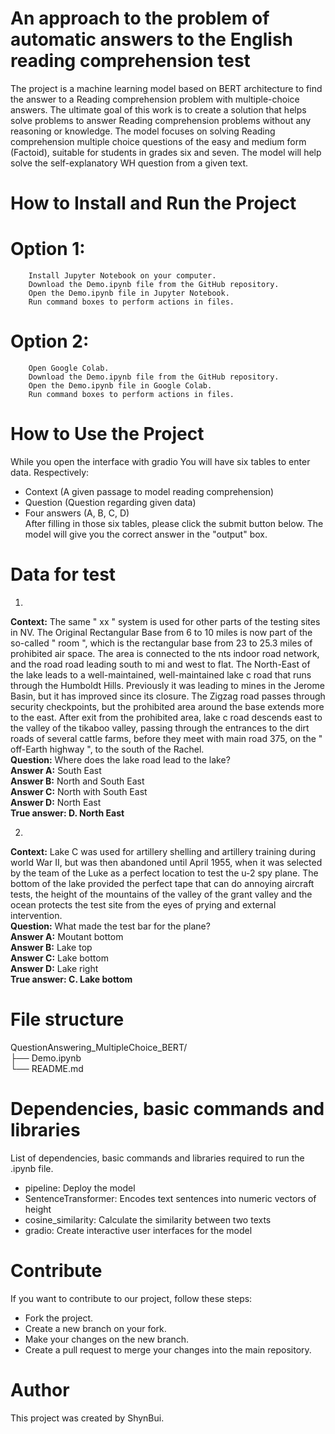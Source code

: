 # An approach to the problem of automatic answers to the English reading comprehension test
The project is a machine learning model based on BERT architecture to find the answer to a Reading comprehension problem with multiple-choice answers. The ultimate goal of this work is to create a solution that helps solve problems to answer Reading comprehension problems without any reasoning or knowledge. The model focuses on solving Reading comprehension multiple choice questions of the easy and medium form (Factoid), suitable for students in grades six and seven. The model will help solve the self-explanatory WH question from a given text.

# How to Install and Run the Project
# Option 1: 
        Install Jupyter Notebook on your computer.
        Download the Demo.ipynb file from the GitHub repository.
        Open the Demo.ipynb file in Jupyter Notebook.
        Run command boxes to perform actions in files.
# Option 2:
        Open Google Colab.
        Download the Demo.ipynb file from the GitHub repository.
        Open the Demo.ipynb file in Google Colab.
        Run command boxes to perform actions in files.
        
# How to Use the Project
While you open the interface with gradio
You will have six tables to enter data. Respectively: 
+ Context (A given passage to model reading comprehension)
+ Question (Question regarding given data)
+ Four answers (A, B, C, D)<br>
After filling in those six tables, please click the submit button below.
The model will give you the correct answer in the "output" box.

# Data for test
1.
**Context:** The same " xx " system is used for other parts of the testing sites in NV. The Original Rectangular Base from 6 to 10 miles is now part of the so-called " room ", which is the rectangular base from 23 to 25.3 miles of prohibited air space. The area is connected to the nts indoor road network, and the road road leading south to mi and west to flat. The North-East of the lake leads to a well-maintained, well-maintained lake c road that runs through the Humboldt Hills. Previously it was leading to mines in the Jerome Basin, but it has improved since its closure. The Zigzag road passes through security checkpoints, but the prohibited area around the base extends more to the east. After exit from the prohibited area, lake c road descends east to the valley of the tikaboo valley, passing through the entrances to the dirt roads of several cattle farms, before they meet with main road 375, on the " off-Earth highway ", to the south of the Rachel. <br>
**Question:** Where does the lake road lead to the lake?<br>
**Answer A:** South East<br>
**Answer B:** North and South East<br>
**Answer C:** North with  South East<br>
**Answer D:** North East<br>
**True answer: D. North East**<br>

2.
**Context:** Lake C was used for artillery shelling and artillery training during world War II, but was then abandoned until April 1955, when it was selected by the team of the Luke as a perfect location to test the u-2 spy plane. The bottom of the lake provided the perfect tape that can do annoying aircraft tests, the height of the mountains of the valley of the grant valley and the ocean protects the test site from the eyes of prying and external intervention.<br>
**Question:** What made the test bar for the plane?<br>
**Answer A:** Moutant bottom<br>
**Answer B:** Lake top<br>
**Answer C:** Lake bottom<br>
**Answer D:** Lake right<br>
**True answer: C. Lake bottom**<br>

# File structure
QuestionAnswering_MultipleChoice_BERT/<br>
├── Demo.ipynb<br>
└── README.md

# Dependencies, basic commands and libraries
List of dependencies, basic commands and libraries required to run the .ipynb file.
- pipeline: Deploy the model
- SentenceTransformer: Encodes text sentences into numeric vectors of height
- cosine_similarity: Calculate the similarity between two texts
- gradio: Create interactive user interfaces for the model

# Contribute
If you want to contribute to our project, follow these steps:

- Fork the project.
- Create a new branch on your fork.
- Make your changes on the new branch.
- Create a pull request to merge your changes into the main repository.

# Author 
This project was created by ShynBui.
